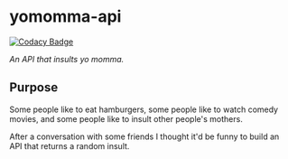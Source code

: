 # yomomma-api

[![Codacy Badge](https://api.codacy.com/project/badge/Grade/45cc0d861a9244c4a14ca62b5fcf61ce)](https://www.codacy.com/app/r/yomomma-api?utm_source=github.com&amp;utm_medium=referral&amp;utm_content=rdegges/yomomma-api&amp;utm_campaign=Badge_Grade)

*An API that insults yo momma.*



## Purpose

Some people like to eat hamburgers, some people like to watch comedy movies, and
some people like to insult other people's mothers.

After a conversation with some friends I thought it'd be funny to build an API
that returns a random insult.
